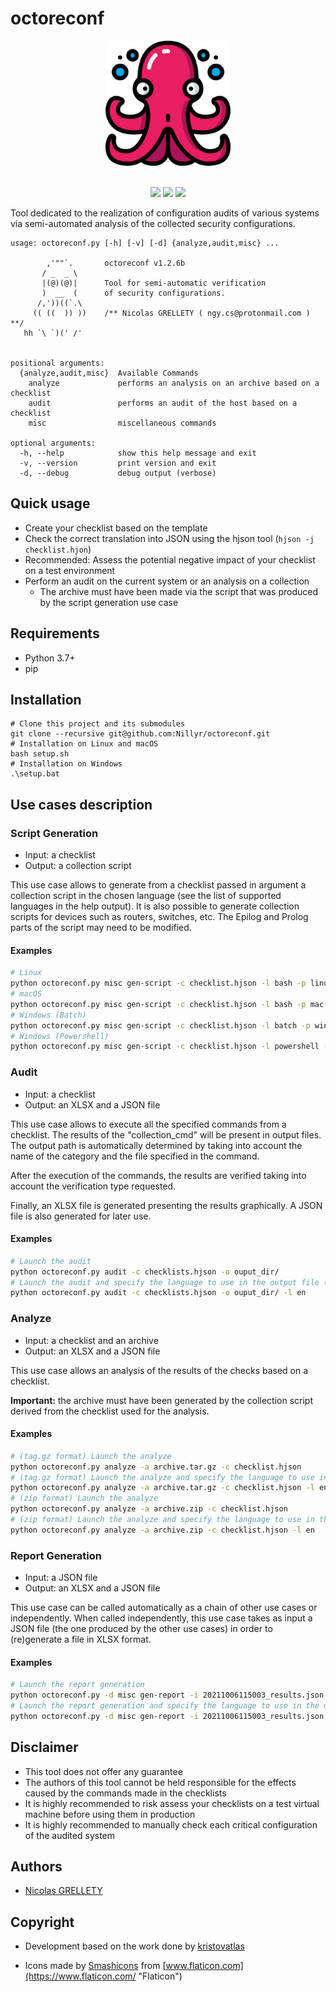 # octoreconf

<p align="center">
  <img width="200" height="200" src="ressources/logo.png">
  <br/><br/>
</p>

<p align="center">
  <img src="https://img.shields.io/badge/coverage-86%25-green.svg">
  <img src="https://img.shields.io/badge/python-3.7+-blue.svg">
  <img src="https://img.shields.io/badge/platform-macOS%2FLinux%2FWindows-blue.svg">
</p>

Tool dedicated to the realization of configuration audits of various systems via semi-automated analysis of the collected security configurations.

```
usage: octoreconf.py [-h] [-v] [-d] {analyze,audit,misc} ...

        ,'""`.       octoreconf v1.2.6b
       / _  _ \
       |(@)(@)|      Tool for semi-automatic verification
       )  __  (      of security configurations.
      /,'))((`.\
     (( ((  )) ))    /** Nicolas GRELLETY ( ngy.cs@protonmail.com ) **/
   hh `\ `)(' /'


positional arguments:
  {analyze,audit,misc}  Available Commands
    analyze             performs an analysis on an archive based on a checklist
    audit               performs an audit of the host based on a checklist
    misc                miscellaneous commands

optional arguments:
  -h, --help            show this help message and exit
  -v, --version         print version and exit
  -d, --debug           debug output (verbose)
```

## Quick usage

- Create your checklist based on the template
- Check the correct translation into JSON using the hjson tool (`hjson -j checklist.hjon`)
- Recommended: Assess the potential negative impact of your checklist on a test environment
- Perform an audit on the current system or an analysis on a collection
  - The archive must have been made via the script that was produced by the script generation use case

## Requirements

- Python 3.7+
- pip

## Installation

```
# Clone this project and its submodules
git clone --recursive git@github.com:Nillyr/octoreconf.git
# Installation on Linux and macOS
bash setup.sh
# Installation on Windows
.\setup.bat
```

## Use cases description

### Script Generation

- Input: a checklist
- Output: a collection script

This use case allows to generate from a checklist passed in argument a collection script in the chosen language (see the list of supported languages in the help output). It is also possible to generate collection scripts for devices such as routers, switches, etc. The Epilog and Prolog parts of the script may need to be modified.

#### Examples

```bash
# Linux
python octoreconf.py misc gen-script -c checklist.hjson -l bash -p linux -o linux-collection-script.sh
# macOS
python octoreconf.py misc gen-script -c checklist.hjson -l bash -p mac -o mac-collection-script.sh
# Windows (Batch)
python octoreconf.py misc gen-script -c checklist.hjson -l batch -p windows -o windows-collection-script.bat
# Windows (Powershell)
python octoreconf.py misc gen-script -c checklist.hjson -l powershell -p windows -o windows-collection-script.ps1
```

### Audit

- Input: a checklist
- Output: an XLSX and a JSON file

This use case allows to execute all the specified commands from a checklist. The results of the "collection_cmd" will be present in output files. The output path is automatically determined by taking into account the name of the category and the file specified in the command.

After the execution of the commands, the results are verified taking into account the verification type requested.

Finally, an XLSX file is generated presenting the results graphically. A JSON file is also generated for later use.

#### Examples

```bash
# Launch the audit
python octoreconf.py audit -c checklists.hjson -o ouput_dir/
# Launch the audit and specify the language to use in the output file (xlsx)
python octoreconf.py audit -c checklists.hjson -o ouput_dir/ -l en
```

### Analyze

- Input: a checklist and an archive
- Output: an XLSX and a JSON file

This use case allows an analysis of the results of the checks based on a checklist.

**Important:** the archive must have been generated by the collection script derived from the checklist used for the analysis.

#### Examples

```bash
# (tag.gz format) Launch the analyze
python octoreconf.py analyze -a archive.tar.gz -c checklist.hjson
# (tag.gz format) Launch the analyze and specify the language to use in the output file (xlsx)
python octoreconf.py analyze -a archive.tar.gz -c checklist.hjson -l en
# (zip format) Launch the analyze
python octoreconf.py analyze -a archive.zip -c checklist.hjson
# (zip format) Launch the analyze and specify the language to use in the output file (xlsx)
python octoreconf.py analyze -a archive.zip -c checklist.hjson -l en
```

### Report Generation

- Input: a JSON file
- Output: an XLSX and a JSON file

This use case can be called automatically as a chain of other use cases or independently. When called independently, this use case takes as input a JSON file (the one produced by the other use cases) in order to (re)generate a file in XLSX format.

#### Examples

```bash
# Launch the report generation
python octoreconf.py -d misc gen-report -i 20211006115003_results.json
# Launch the report generation and specify the language to use in the output file (xlsx)
python octoreconf.py -d misc gen-report -i 20211006115003_results.json -l en
```

## Disclaimer

- This tool does not offer any guarantee
- The authors of this tool cannot be held responsible for the effects caused by the commands made in the checklists
- It is highly recommended to risk assess your checklists on a test virtual machine before using them in production
- It is highly recommended to manually check each critical configuration of the audited system

## Authors

- [Nicolas GRELLETY](https://github.com/Nillyr)

## Copyright

- Development based on the work done by [kristovatlas](https://github.com/kristovatlas/osx-config-check)

- Icons made by [Smashicons](https://www.flaticon.com/authors/smashicons "Smashicons") from [www.flaticon.com](https://www.flaticon.com/ "Flaticon")
